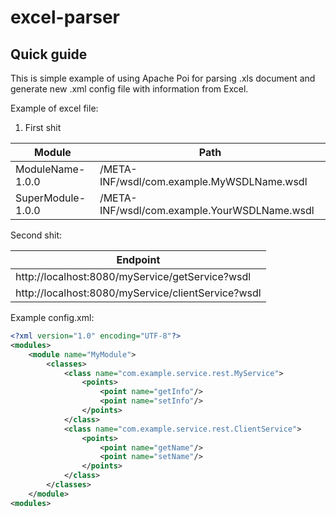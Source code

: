 # excel-parser
## Quick guide

This is simple example of using Apache Poi for parsing .xls document and generate new .xml config file with information from Excel.

Example of excel file:

1. First shit

Module            | Path 
----------------- | -------------
ModuleName-1.0.0  | /META-INF/wsdl/com.example.MyWSDLName.wsdl
SuperModule-1.0.0 | /META-INF/wsdl/com.example.YourWSDLName.wsdl

Second shit:

Endpoint                                           |
---------------------------------------------------|
http://localhost:8080/myService/getService?wsdl    | 
http://localhost:8080/myService/clientService?wsdl |

Example config.xml:

```xml
<?xml version="1.0" encoding="UTF-8"?>
<modules>
    <module name="MyModule">
        <classes>
            <class name="com.example.service.rest.MyService">
                <points>
                    <point name="getInfo"/>
					<point name="setInfo"/>
                </points>
            </class>
            <class name="com.example.service.rest.ClientService">
                <points>
                    <point name="getName"/>
					<point name="setName"/>
                </points>
            </class>
        </classes>
    </module>
<modules>
```

